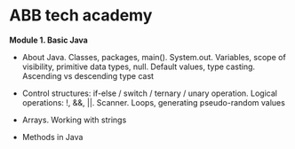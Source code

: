 # ABB tech academy
**Module 1. Basic Java**

- About Java. Classes, packages, main(). System.out. Variables, scope of visibility, primitive data types, null. Default values, type casting. Ascending vs descending type cast

- Control structures: if-else / switch / ternary / unary operation. Logical operations: !, &&, ||. Scanner. Loops, generating pseudo-random values

- Arrays. Working with strings
- Methods in Java
